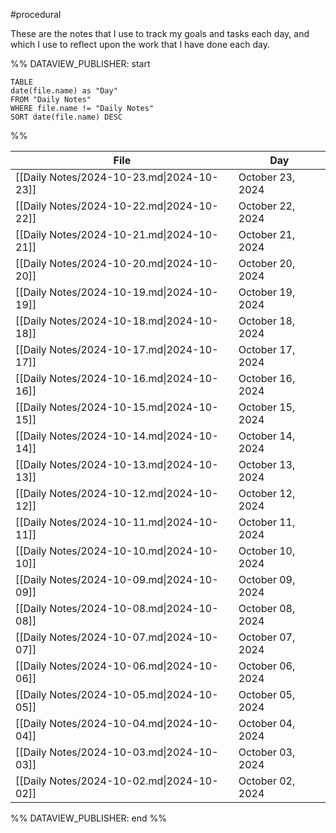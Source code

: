 #procedural 

These are the notes that I use to track my goals and tasks each day, and which I use to reflect upon the work that I have done each day.

%% DATAVIEW_PUBLISHER: start
```dataview
TABLE
date(file.name) as "Day"
FROM "Daily Notes"
WHERE file.name != "Daily Notes"
SORT date(file.name) DESC
```
%%

| File                                      | Day              |
| ----------------------------------------- | ---------------- |
| [[Daily Notes/2024-10-23.md\|2024-10-23]] | October 23, 2024 |
| [[Daily Notes/2024-10-22.md\|2024-10-22]] | October 22, 2024 |
| [[Daily Notes/2024-10-21.md\|2024-10-21]] | October 21, 2024 |
| [[Daily Notes/2024-10-20.md\|2024-10-20]] | October 20, 2024 |
| [[Daily Notes/2024-10-19.md\|2024-10-19]] | October 19, 2024 |
| [[Daily Notes/2024-10-18.md\|2024-10-18]] | October 18, 2024 |
| [[Daily Notes/2024-10-17.md\|2024-10-17]] | October 17, 2024 |
| [[Daily Notes/2024-10-16.md\|2024-10-16]] | October 16, 2024 |
| [[Daily Notes/2024-10-15.md\|2024-10-15]] | October 15, 2024 |
| [[Daily Notes/2024-10-14.md\|2024-10-14]] | October 14, 2024 |
| [[Daily Notes/2024-10-13.md\|2024-10-13]] | October 13, 2024 |
| [[Daily Notes/2024-10-12.md\|2024-10-12]] | October 12, 2024 |
| [[Daily Notes/2024-10-11.md\|2024-10-11]] | October 11, 2024 |
| [[Daily Notes/2024-10-10.md\|2024-10-10]] | October 10, 2024 |
| [[Daily Notes/2024-10-09.md\|2024-10-09]] | October 09, 2024 |
| [[Daily Notes/2024-10-08.md\|2024-10-08]] | October 08, 2024 |
| [[Daily Notes/2024-10-07.md\|2024-10-07]] | October 07, 2024 |
| [[Daily Notes/2024-10-06.md\|2024-10-06]] | October 06, 2024 |
| [[Daily Notes/2024-10-05.md\|2024-10-05]] | October 05, 2024 |
| [[Daily Notes/2024-10-04.md\|2024-10-04]] | October 04, 2024 |
| [[Daily Notes/2024-10-03.md\|2024-10-03]] | October 03, 2024 |
| [[Daily Notes/2024-10-02.md\|2024-10-02]] | October 02, 2024 |

%% DATAVIEW_PUBLISHER: end %%